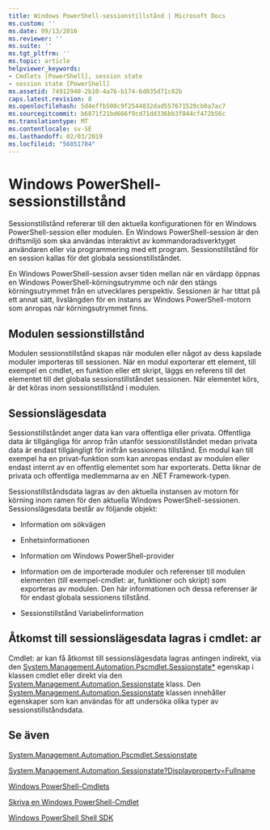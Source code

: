 ```yaml
---
title: Windows PowerShell-sessionstillstånd | Microsoft Docs
ms.custom: ''
ms.date: 09/13/2016
ms.reviewer: ''
ms.suite: ''
ms.tgt_pltfrm: ''
ms.topic: article
helpviewer_keywords:
- Cmdlets [PowerShell], session state
- session state [PowerShell]
ms.assetid: 74912940-2b10-4a76-b174-6d035d71c02b
caps.latest.revision: 8
ms.openlocfilehash: 5d4effb508c9f2544832dad557671520cb0a7ac7
ms.sourcegitcommit: b6871f21bd666f9cd71dd336bb3f844cf472b56c
ms.translationtype: MT
ms.contentlocale: sv-SE
ms.lasthandoff: 02/03/2019
ms.locfileid: "56851704"
---
```

# <a name="windows-powershell-session-state"></a>Windows PowerShell-sessionstillstånd

Sessionstillstånd refererar till den aktuella konfigurationen för en Windows PowerShell-session eller modulen. En Windows PowerShell-session är den driftsmiljö som ska användas interaktivt av kommandoradsverktyget användaren eller via programmering med ett program. Sessionstillstånd för en session kallas för det globala sessionstillståndet.

En Windows PowerShell-session avser tiden mellan när en värdapp öppnas en Windows PowerShell-körningsutrymme och när den stängs körningsutrymmet från en utvecklares perspektiv. Sessionen är har tittat på ett annat sätt, livslängden för en instans av Windows PowerShell-motorn som anropas när körningsutrymmet finns.

## <a name="module-session-state"></a>Modulen sessionstillstånd

Modulen sessionstillstånd skapas när modulen eller något av dess kapslade moduler importeras till sessionen. När en modul exporterar ett element, till exempel en cmdlet, en funktion eller ett skript, läggs en referens till det elementet till det globala sessionstillståndet sessionen. När elementet körs, är det köras inom sessionstillstånd i modulen.

## <a name="session-state-data"></a>Sessionslägesdata

Sessionstillståndet anger data kan vara offentliga eller privata. Offentliga data är tillgängliga för anrop från utanför sessionstillståndet medan privata data är endast tillgängligt för inifrån sessionens tillstånd. En modul kan till exempel ha en privat-funktion som kan anropas endast av modulen eller endast internt av en offentlig elementet som har exporterats. Detta liknar de privata och offentliga medlemmarna av en .NET Framework-typen.

Sessionstillståndsdata lagras av den aktuella instansen av motorn för körning inom ramen för den aktuella Windows PowerShell-sessionen. Sessionslägesdata består av följande objekt:

- Information om sökvägen

- Enhetsinformationen

- Information om Windows PowerShell-provider

- Information om de importerade moduler och referenser till modulen elementen (till exempel-cmdlet: ar, funktioner och skript) som exporteras av modulen. Den här informationen och dessa referenser är för endast globala sessionens tillstånd.

- Sessionstillstånd Variabelinformation

## <a name="accessing-session-state-data-within-cmdlets"></a>Åtkomst till sessionslägesdata lagras i cmdlet: ar

Cmdlet: ar kan få åtkomst till sessionslägesdata lagras antingen indirekt, via den [System.Management.Automation.Pscmdlet.Sessionstate*](/dotnet/api/System.Management.Automation.PSCmdlet.SessionState) egenskap i klassen cmdlet eller direkt via den [ System.Management.Automation.Sessionstate](/dotnet/api/System.Management.Automation.SessionState) klass. Den [System.Management.Automation.Sessionstate](/dotnet/api/System.Management.Automation.SessionState) klassen innehåller egenskaper som kan användas för att undersöka olika typer av sessionstillståndsdata.

## <a name="see-also"></a>Se även

[System.Management.Automation.Pscmdlet.Sessionstate](/dotnet/api/System.Management.Automation.PSCmdlet.SessionState)

[System.Management.Automation.Sessionstate?Displayproperty=Fullname](/dotnet/api/System.Management.Automation.SessionState)

[Windows PowerShell-Cmdlets](./cmdlet-overview.md)

[Skriva en Windows PowerShell-Cmdlet](./writing-a-windows-powershell-cmdlet.md)

[Windows PowerShell Shell SDK](../windows-powershell-reference.md)
